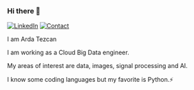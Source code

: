 ### Hi there 👋

[![LinkedIn](https://img.shields.io/badge/-LinkedIn-007BB6?style=for-the-badge&logo=linkedin&logoColor=999999)](https://www.linkedin.com/in/ardatezcan) 
[![Contact](https://img.shields.io/badge/CONTACT-GMAIL-blue?style=for-the-badge&logo=gmail&logoColor=white)](mailto:ardtez@gmail.com)

I am Arda Tezcan 

I am working as a Cloud Big Data engineer.

My areas of interest are data, images, signal processing and AI.

I know some coding languages but my favorite is Python.⚡



<!--
**ardatezcan1/ardatezcan1** is a ✨ _special_ ✨ repository because its `README.md` (this file) appears on your GitHub profile.

Here are some ideas to get you started:

- 🔭 I’m currently working on ...
- 🌱 I’m currently learning ...
- 👯 I’m looking to collaborate on ...
- 🤔 I’m looking for help with ...
- 💬 Ask me about ...
- 📫 How to reach me: ...
- 😄 Pronouns: ...
- ⚡ Fun fact: ...
-->
